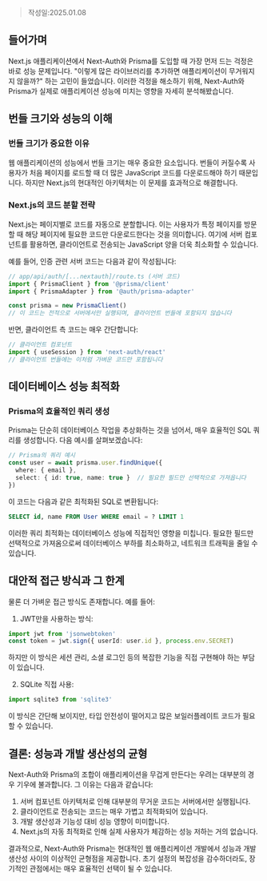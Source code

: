 >작성일:2025.01.08

## 들어가며
Next.js 애플리케이션에서 Next-Auth와 Prisma를 도입할 때 가장 먼저 드는 걱정은 바로 성능 문제입니다. "이렇게 많은 라이브러리를 추가하면 애플리케이션이 무거워지지 않을까?" 하는 고민이 들었습니다. 이러한 걱정을 해소하기 위해, Next-Auth와 Prisma가 실제로 애플리케이션 성능에 미치는 영향을 자세히 분석해봤습니다.

## 번들 크기와 성능의 이해

### 번들 크기가 중요한 이유
웹 애플리케이션의 성능에서 번들 크기는 매우 중요한 요소입니다. 번들이 커질수록 사용자가 처음 페이지를 로드할 때 더 많은 JavaScript 코드를 다운로드해야 하기 때문입니다. 하지만 Next.js의 현대적인 아키텍처는 이 문제를 효과적으로 해결합니다.

### Next.js의 코드 분할 전략
Next.js는 페이지별로 코드를 자동으로 분할합니다. 이는 사용자가 특정 페이지를 방문할 때 해당 페이지에 필요한 코드만 다운로드한다는 것을 의미합니다. 여기에 서버 컴포넌트를 활용하면, 클라이언트로 전송되는 JavaScript 양을 더욱 최소화할 수 있습니다.

예를 들어, 인증 관련 서버 코드는 다음과 같이 작성됩니다:
```typescript
// app/api/auth/[...nextauth]/route.ts (서버 코드)
import { PrismaClient } from '@prisma/client'
import { PrismaAdapter } from '@auth/prisma-adapter'

const prisma = new PrismaClient()
// 이 코드는 전적으로 서버에서만 실행되며, 클라이언트 번들에 포함되지 않습니다
```

반면, 클라이언트 측 코드는 매우 간단합니다:
```typescript
// 클라이언트 컴포넌트
import { useSession } from 'next-auth/react'
// 클라이언트 번들에는 이처럼 가벼운 코드만 포함됩니다
```

## 데이터베이스 성능 최적화

### Prisma의 효율적인 쿼리 생성
Prisma는 단순히 데이터베이스 작업을 추상화하는 것을 넘어서, 매우 효율적인 SQL 쿼리를 생성합니다. 다음 예시를 살펴보겠습니다:

```typescript
// Prisma의 쿼리 예시
const user = await prisma.user.findUnique({
  where: { email },
  select: { id: true, name: true }  // 필요한 필드만 선택적으로 가져옵니다
})
```

이 코드는 다음과 같은 최적화된 SQL로 변환됩니다:
```sql
SELECT id, name FROM User WHERE email = ? LIMIT 1
```

이러한 쿼리 최적화는 데이터베이스 성능에 직접적인 영향을 미칩니다. 필요한 필드만 선택적으로 가져옴으로써 데이터베이스 부하를 최소화하고, 네트워크 트래픽을 줄일 수 있습니다.

## 대안적 접근 방식과 그 한계

물론 더 가벼운 접근 방식도 존재합니다. 예를 들어:

1. JWT만을 사용하는 방식:
```typescript
import jwt from 'jsonwebtoken'
const token = jwt.sign({ userId: user.id }, process.env.SECRET)
```
하지만 이 방식은 세션 관리, 소셜 로그인 등의 복잡한 기능을 직접 구현해야 하는 부담이 있습니다.

2. SQLite 직접 사용:
```typescript
import sqlite3 from 'sqlite3'
```
이 방식은 간단해 보이지만, 타입 안전성이 떨어지고 많은 보일러플레이트 코드가 필요할 수 있습니다.

## 결론: 성능과 개발 생산성의 균형

Next-Auth와 Prisma의 조합이 애플리케이션을 무겁게 만든다는 우려는 대부분의 경우 기우에 불과합니다. 그 이유는 다음과 같습니다:

1. 서버 컴포넌트 아키텍처로 인해 대부분의 무거운 코드는 서버에서만 실행됩니다.
2. 클라이언트로 전송되는 코드는 매우 가볍고 최적화되어 있습니다.
3. 개발 생산성과 기능성 대비 성능 영향이 미미합니다.
4. Next.js의 자동 최적화로 인해 실제 사용자가 체감하는 성능 저하는 거의 없습니다.

결과적으로, Next-Auth와 Prisma는 현대적인 웹 애플리케이션 개발에서 성능과 개발 생산성 사이의 이상적인 균형점을 제공합니다. 초기 설정의 복잡성을 감수하더라도, 장기적인 관점에서는 매우 효율적인 선택이 될 수 있습니다.